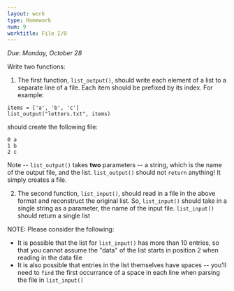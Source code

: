 ```yaml
---
layout: work
type: Homework
num: 9
worktitle: File I/O
---
```

*Due: Monday, October 28*

Write two functions:
1. The first function, `list_output()`, should write each element of a list to a separate line of a file.
Each item should be prefixed by its index.  For example:

```
items = ['a', 'b', 'c']
list_output("letters.txt", items)
```

should create the following file:
```
0 a
1 b
2 c
```

Note -- `list_output()` takes **two** parameters -- a string, which is the name of the output file, and the list.
`list_output()` should not `return` anything! It simply creates a file.

2. The second function, `list_input()`, should read in a file in the above format and reconstruct the
original list. So, `list_input()` should take in a single string as a parameter, the name of the input file. `list_input()` should return a single list

NOTE: Please consider the following:
- It is possible that the list for `list_input()` has more than 10 entries, so that you cannot assume the "data" of the list starts in position 2 when reading in the data file
- It is also possible that entries in the list themselves have spaces -- you'll need to `find` the first occurrance of a space in each line when parsing the file in `list_input()`
